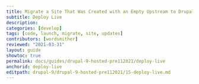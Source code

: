 ```yaml
---
title: Migrate a Site That Was Created with an Empty Upstream to Drupal 9
subtitle: Deploy Live
description: 
categories: [develop]
tags: [code, launch, migrate, site, updates]
contributors: [wordsmither]
reviewed: "2021-03-31"
layout: guide
showtoc: true
permalink: docs/guides/drupal-9-hosted-pre112021/deploy-live
anchorid: deploy-live
editpath: drupal-9/drupal-9-hosted-pre112021/15-deploy-live.md
---
```


<Partial file="drupal-9/deploy-using-relaunch.md" />

